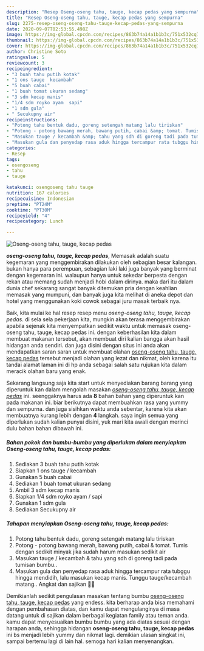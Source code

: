 ```yaml
---
description: "Resep Oseng-oseng tahu, tauge, kecap pedas yang sempurna"
title: "Resep Oseng-oseng tahu, tauge, kecap pedas yang sempurna"
slug: 2275-resep-oseng-oseng-tahu-tauge-kecap-pedas-yang-sempurna
date: 2020-09-07T02:53:55.498Z
image: https://img-global.cpcdn.com/recipes/863b74a14a1b1b3c/751x532cq70/oseng-oseng-tahu-tauge-kecap-pedas-foto-resep-utama.jpg
thumbnail: https://img-global.cpcdn.com/recipes/863b74a14a1b1b3c/751x532cq70/oseng-oseng-tahu-tauge-kecap-pedas-foto-resep-utama.jpg
cover: https://img-global.cpcdn.com/recipes/863b74a14a1b1b3c/751x532cq70/oseng-oseng-tahu-tauge-kecap-pedas-foto-resep-utama.jpg
author: Christine Soto
ratingvalue: 5
reviewcount: 3
recipeingredient:
- "3 buah tahu putih kotak"
- "1 ons tauge  kecambah"
- "5 buah cabai"
- "1 buah tomat ukuran sedang"
- "3 sdm kecap manis"
- "1/4 sdm royko ayam  sapi"
- "1 sdm gula"
- " Secukupny air"
recipeinstructions:
- "Potong tahu bentuk dadu, goreng setengah matang lalu tiriskan"
- "Potong - potong bawang merah, bawang putih, cabai &amp; tomat. Tumis dengan sedikit minyak jika sudah harum masukan sedikit air"
- "Masukan tauge / kecambah &amp; tahu yang sdh di goreng tadi pada tumisan bumbu.."
- "Masukan gula dan penyedap rasa aduk hingga tercampur rata tubggu hingga mendidih, lalu masukan kecap manis. Tunggu tauge/kecambah matang.. Angkat dan sajikan 💚💚"
categories:
- Resep
tags:
- osengoseng
- tahu
- tauge

katakunci: osengoseng tahu tauge 
nutrition: 167 calories
recipecuisine: Indonesian
preptime: "PT24M"
cooktime: "PT30M"
recipeyield: "4"
recipecategory: Lunch

---
```



![Oseng-oseng tahu, tauge, kecap pedas](https://img-global.cpcdn.com/recipes/863b74a14a1b1b3c/751x532cq70/oseng-oseng-tahu-tauge-kecap-pedas-foto-resep-utama.jpg)

<b><i>oseng-oseng tahu, tauge, kecap pedas</i></b>, Memasak adalah suatu kegemaran yang menggembirakan dilakukan oleh sebagian besar kalangan. bukan hanya para perempuan, sebagian laki laki juga banyak yang berminat dengan kegemaran ini. walaupun hanya untuk sekedar berpesta dengan rekan atau memang sudah menjadi hobi dalam dirinya. maka dari itu dalam dunia chef sekarang sangat banyak ditemukan pria dengan keahlian memasak yang mumpuni, dan banyak juga kita melihat di aneka depot dan hotel yang menggunakan koki cowok sebagai juru masak terbaik nya.



Baik, kita mulai ke hal resep resep menu <i>oseng-oseng tahu, tauge, kecap pedas</i>. di sela sela pekerjaan kita, mungkin akan terasa menggembirakan apabila sejenak kita menyempatkan sedikit waktu untuk memasak oseng-oseng tahu, tauge, kecap pedas ini. dengan keberhasilan kita dalam membuat makanan tersebut, akan membuat diri kalian bangga akan hasil hidangan anda sendiri. dan juga disini dengan situs ini anda akan mendapatkan saran saran untuk membuat olahan <u>oseng-oseng tahu, tauge, kecap pedas</u> tersebut menjadi olahan yang lezat dan nikmat, oleh karena itu tandai alamat laman ini di hp anda sebagai salah satu rujukan kita dalam meracik olahan baru yang enak.


Sekarang langsung saja kita start untuk menyediakan barang barang yang diperuntuk kan dalam mengolah masakan <u><i>oseng-oseng tahu, tauge, kecap pedas</i></u> ini. seenggaknya harus ada <b>8</b> bahan bahan yang diperuntuk kan pada makanan ini. biar berikutnya dapat membuahkan rasa yang yummy dan sempurna. dan juga sisihkan waktu anda sebentar, karena kita akan membuatnya kurang lebih dengan <b>4</b> langkah. saya ingin semua yang diperlukan sudah kalian punyai disini, yuk mari kita awali dengan merinci dulu bahan bahan dibawah ini.

<!--inarticleads1-->

##### Bahan pokok dan bumbu-bumbu yang diperlukan dalam menyiapkan Oseng-oseng tahu, tauge, kecap pedas:

1. Sediakan 3 buah tahu putih kotak
1. Siapkan 1 ons tauge / kecambah
1. Gunakan 5 buah cabai
1. Sediakan 1 buah tomat ukuran sedang
1. Ambil 3 sdm kecap manis
1. Siapkan 1/4 sdm royko ayam / sapi
1. Gunakan 1 sdm gula
1. Sediakan  Secukupny air




<!--inarticleads2-->

##### Tahapan menyiapkan Oseng-oseng tahu, tauge, kecap pedas:

1. Potong tahu bentuk dadu, goreng setengah matang lalu tiriskan
1. Potong - potong bawang merah, bawang putih, cabai &amp; tomat. Tumis dengan sedikit minyak jika sudah harum masukan sedikit air
1. Masukan tauge / kecambah &amp; tahu yang sdh di goreng tadi pada tumisan bumbu..
1. Masukan gula dan penyedap rasa aduk hingga tercampur rata tubggu hingga mendidih, lalu masukan kecap manis. Tunggu tauge/kecambah matang.. Angkat dan sajikan 💚💚




Demikianlah sedikit pengulasan masakan tentang bumbu <u>oseng-oseng tahu, tauge, kecap pedas</u> yang endess. kita berharap anda bisa memahami dengan pembahasan diatas, dan kamu dapat mengulanginya di masa datang untuk di sajikan dalam berbagai kegiatan family atau teman anda. kamu dapat menyesuaikan bumbu bumbu yang ada diatas sesuai dengan harapan anda, sehingga hidangan <b>oseng-oseng tahu, tauge, kecap pedas</b> ini bs menjadi lebih yummy dan nikmat lagi. demikian ulasan singkat ini, sampai bertemu lagi di lain hal. semoga hari kalian menyenangkan.
